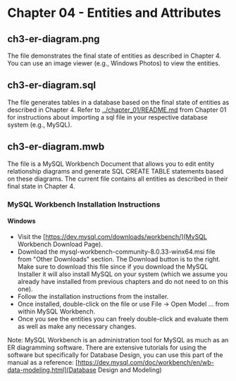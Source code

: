 # Chapter 04 - Entities and Attributes

## ch3-er-diagram.png

The file demonstrates the final state of entities as described in Chapter 4. You can use an image viewer (e.g., Windows Photos) to view the entities.

## ch3-er-diagram.sql

The file generates tables in a database based on the final state of entities as described in Chapter 4. Refer to [../chapter_01/README.md](README.md) from Chapter 01 for instructions about importing a sql file in your respective database system (e.g., MySQL).

## ch3-er-diagram.mwb

The file is a MySQL Workbench Document that allows you to edit entity relationship diagrams and generate SQL CREATE TABLE statements based on these diagrams. The current file contains all entities as described in their final state in Chapter 4.

### MySQL Workbench Installation Instructions

#### Windows

- Visit the [https://dev.mysql.com/downloads/workbench/](MySQL Workbench Download Page).
- Download the mysql-workbench-community-8.0.33-winx64.msi file from "Other Downloads" section. The Download button is to the right. Make sure to download this file since if you download the MySQL Installer it will also install MySQL on your system (which we assume you already have installed from previous chapters and do not need to on this one).
- Follow the installation instructions from the installer.
- Once installed, double-click on the file or use File -> Open Model ... from within MySQL Workbench.
- Once you see the entities you can freely double-click and evaluate them as well as make any necessary changes.

Note: MySQL Workbench is an administration tool for MySQL as much as an ER diagramming software. There are extensive tutorials for using the software but specifically for Database Design, you can use this part of the manual as a reference: [https://dev.mysql.com/doc/workbench/en/wb-data-modeling.html](Database Design and Modeling)